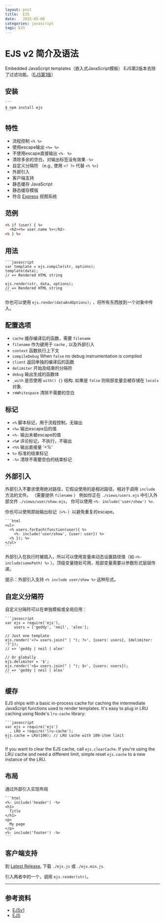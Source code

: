 ```yaml
---
layout: post
title:  EJS
date:   2015-05-08
categories: javascript
tags: EJS
---
```

# EJS v2 简介及语法

Embedded JavaScript templates（嵌入式JavaScript模板）
EJS第2版本去除了过滤功能。（[EJS第1版][EJSv1]）

## 安装

    ```
    $ npm install ejs
    ```

## 特性

  * 流程控制 `<% %>`
  * 使用escape输出 `<%= %>`
  * 不使用escape直接输出 `<%- %>`
  * 清除多余的空白，对输出标签没有效果 `-%>` 
  * 自定义分隔符 （e.g., 使用 `<? ?>` 代替 `<% %>`）
  * 外部引入
  * 客户端支持
  * 静态缓存 JavaScript
  * 静态缓存模版
  * 符合 [Express](http://expressjs.com) 视图系统

## 范例

```html
<% if (user) { %>
  <h2><%= user.name %></h2>
<% } %>
```

## 用法

    ```javascript
    var template = ejs.compile(str, options);
    template(data);
    // => Rendered HTML string

    ejs.render(str, data, options);
    // => Rendered HTML string
    ```

你也可以使用 `ejs.render(dataAndOptions);` ，将所有东西放到一个对象中传入。

## 配置选项

  - `cache`           缓存编译后的函数，需要 `filename`
  - `filename`        作为键用于 `cache` , 以及外部引入
  - `context`         函数执行上下文
  - `compileDebug`    When `false` no debug instrumentation is compiled
  - `client`          返回单独的编译后的函数
  - `delimiter`       开始及结束的分隔符
  - `debug`           输出生成的函数体
  - `_with`           是否使用 `with() {}` 结构. 如果是 `false` 则局部变量会被存储在 `locals` 对象.
  - `rmWhitespace`    清除不需要的空白

## 标记

  - `<%`              脚本标记，用于流程控制，无输出
  - `<%=`             输出escape后的值
  - `<%-`             输出未被escape的值
  - `<%#`             评论标记，不执行，不输出
  - `<%%`             输出直接量 '<%'
  - `%>`              标准的结束标记
  - `-%>`             清除不需要空白的结束标记

## 外部引入

外部引入不要求使用绝对路径，它假设使用的是相对路径，相对于调用 `include` 方法的文件。 （需要提供
`filename` ） 例如你正在 `./views/users.ejs` 中引入外部文件 `./views/user/show.ejs`，
你可以使用 `<%- include('user/show') %>`.

你也可以使用原始输出标记（`<%-`）以避免重复的escape。

    ```html
    <ul>
      <% users.forEach(function(user){ %>
        <%- include('user/show', {user: user}) %>
      <% }); %>
    </ul>
    ```

外部引入在执行时被插入，所以可以使用变量来动态设置路径值（如 `<%- include(somePath) %>` ）。顶级变量随处可用，局部变量需要以参数形式层层传递。

提示：外部引入支持 `<% include user/show %>` 这种形式。

## 自定义分隔符

自定义分隔符可以在单独模板或全局应用：

    ```javascript
    var ejs = require('ejs'),
        users = ['geddy', 'neil', 'alex'];

    // Just one template
    ejs.render('<?= users.join(" | "); ?>', {users: users}, {delimiter: '?'});
    // => 'geddy | neil | alex'

    // Or globally
    ejs.delimiter = '$';
    ejs.render('<$= users.join(" | "); $>', {users: users});
    // => 'geddy | neil | alex'
    ```

## 缓存

EJS ships with a basic in-process cache for caching the intermediate JavaScript
functions used to render templates. It's easy to plug in LRU caching using
Node's `lru-cache` library:

    ```javascript
    var ejs = require('ejs')
      , LRU = require('lru-cache');
    ejs.cache = LRU(100); // LRU cache with 100-item limit
    ```

If you want to clear the EJS cache, call `ejs.clearCache`. If you're using the
LRU cache and need a different limit, simple reset `ejs.cache` to a new instance
of the LRU.

## 布局

通过外部引入实现布局

    ```html
    <%- include('header') -%>
    <h1>
      Title
    </h1>
    <p>
      My page
    </p>
    <%- include('footer') -%>
    ```

## 客户端支持

到 [Latest Release](https://github.com/mde/ejs/releases/latest), 下载
`./ejs.js` 或 `./ejs.min.js`.

引入两者中的一个，调用 `ejs.render(str)`。

- - -

## 参考资料
* [EJSv1][EJSv1]
* [EJS][EJS]

[EJSv1]: https://github.com/tj/ejs
[EJS]: https://github.com/mde/ejs
